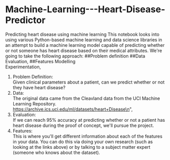 # Machine-Learning---Heart-Disease-Predictor
Predicting heart disease using machine learning  This notebook looks into using various Python-based machine learning and data science libraries in an attempt to build a machine learning model capable of predicting whether or not someone has heart disease based on their medical attributes. We're going to take the following approach: ##Problem definition ##Data Evaluation, ##Features Modelling         
Experimentation,   
1. Problem Definition:    
Given clinical parameters about a patient, can we predict whether or not they have heart disease?         
2. Data:    
The original data came from the Cleavland data from the UCI Machine Learning Repository.  
https://archive.ics.uci.edu/ml/datasets/heart+Disease\n",         
3. Evaluation:    
If we can reach 95% accuracy at predicting whether or not a patient has heart disease during the proof of concept, we'll pursue the project.          
4. Features:   
This is where you'll get different information about each of the features in your data. You can do this via doing      your own research (such as looking at the links above) or by talking to a subject matter expert (someone who   knows about the dataset).    
